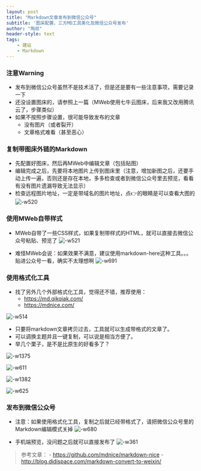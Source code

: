 ```yaml
---
layout: post
title: "Markdown文章发布到微信公众号"
subtitle: '图床配置，三方MD工具美化及微信公众号发布'
author: "陶叔"
header-style: text
tags:
    - 建站
    - Markdown
---
```


### 注意Warning
- 发布到微信公众号虽然不是技术活了，但是还是要有一些注意事项，需要记录一下
- 还没设置图床的，请参照上一篇（MWeb使用七牛云图床，后来我又改用腾讯云了，步骤类似）
- 如果不按照步骤设置，很可能导致发布的文章
    - 没有图片（或者裂开）
    - 文章格式难看（甚至恶心）

### 复制带图床外链的Markdown
- 先配置好图床，然后再MWeb中编辑文章（包括贴图）
- 编辑完成之后，先要将本地图片上传到图床里（注意，增加新图之后，还要手动上传一遍，否则还是存在本地，多多检查或者到微信公众号里去预览，看看有没有图片遗漏导致无法显示）
- 检查远程图片地址，一定是带域名的图片地址，点👉的眼睛是可以查看大图的
![-w520](https://tjj006-1302037511.cos.ap-shanghai.myqcloud.com/2020/05/05/15886574192578.jpg)

### 使用MWeb自带样式
- MWeb自带了一些CSS样式，如果复制带样式的HTML，就可以直接去微信公众号粘贴、预览了
![-w521](https://tjj006-1302037511.cos.ap-shanghai.myqcloud.com/2020/05/05/15886574821286.jpg)

- 难怪MWeb会说：如果效果不满意，建议使用markdown-here这种工具。。。贴进公众号一看，确实不太理想啊
![-w691](https://tjj006-1302037511.cos.ap-shanghai.myqcloud.com/2020/05/05/15886577299327.jpg)

### 使用格式化工具
- 找了另外几个外部格式化工具，觉得还不错，推荐使用：
    - https://md.qikqiak.com/
    - https://mdnice.com/

![-w514](https://tjj006-1302037511.cos.ap-shanghai.myqcloud.com/2020/05/05/15886580260056.jpg)

- 只要将markdown文章拷贝过去，工具就可以生成带格式的文章了。
- 可以调换主题并且一键复制，可以说是相当方便了。
- 举几个栗子，是不是比原生的好看多了？

![-w1375](https://tjj006-1302037511.cos.ap-shanghai.myqcloud.com/2020/05/05/15886580737677.jpg)

![-w611](https://tjj006-1302037511.cos.ap-shanghai.myqcloud.com/2020/05/05/15886583186679.jpg)

![-w1382](https://tjj006-1302037511.cos.ap-shanghai.myqcloud.com/2020/05/05/15886582264379.jpg)

![-w625](https://tjj006-1302037511.cos.ap-shanghai.myqcloud.com/2020/05/05/15886582910091.jpg)

### 发布到微信公众号
- 注意：如果使用格式化工具，复制之后就已经带格式了，请把微信公众号里的Markdown编辑模式关掉
![-w680](https://tjj006-1302037511.cos.ap-shanghai.myqcloud.com/2020/05/05/15886571993360.jpg)

- 手机端预览，没问题之后就可以直接发布了
![-w361](https://tjj006-1302037511.cos.ap-shanghai.myqcloud.com/2020/05/05/15886585041047.jpg)

> 参考文章：
    - https://github.com/mdnice/markdown-nice
    - http://blog.didispace.com/markdown-convert-to-weixin/
